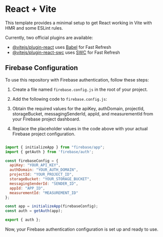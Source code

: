 # React + Vite

This template provides a minimal setup to get React working in Vite with HMR and some ESLint rules.

Currently, two official plugins are available:

- [@vitejs/plugin-react](https://github.com/vitejs/vite-plugin-react/blob/main/packages/plugin-react/README.md) uses [Babel](https://babeljs.io/) for Fast Refresh
- [@vitejs/plugin-react-swc](https://github.com/vitejs/vite-plugin-react-swc) uses [SWC](https://swc.rs/) for Fast Refresh

## Firebase Configuration

To use this repository with Firebase authentication, follow these steps:

1. Create a file named `firebase.config.js` in the root of your project.

2. Add the following code to `firebase.config.js`:
   
3. Obtain the required values for the apiKey, authDomain, projectId, storageBucket, messagingSenderId, appId, and measurementId from your Firebase project dashboard.

4. Replace the placeholder values in the code above with your actual Firebase project configuration.

```javascript

import { initializeApp } from "firebase/app";
import { getAuth } from 'firebase/auth';

const firebaseConfig = {
  apiKey: "YOUR_API_KEY",
  authDomain: "YOUR_AUTH_DOMAIN",
  projectId: "YOUR_PROJECT_ID",
  storageBucket: "YOUR_STORAGE_BUCKET",
  messagingSenderId: "SENDER_ID",
  appId: "APP_ID",
  measurementId: "MEASUREMENT_ID"
};

const app = initializeApp(firebaseConfig);
const auth = getAuth(app);

export { auth };

```

Now, your Firebase authentication configuration is set up and ready to use.
